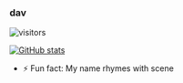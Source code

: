 ### dav
![visitors](https://visitor-badge.laobi.icu/badge?page_id=davidsean.visitor-badge)

[![GitHub stats](https://github-readme-stats.vercel.app/api?username=davidsean)](https://github.com/davidsean/github-readme-stats)

<!--
**davidsean/davidsean** is a ✨ _special_ ✨ repository because its `README.md` (this file) appears on your GitHub profile.

Here are some ideas to get you started:


-->
- ⚡ Fun fact: My name rhymes with scene
